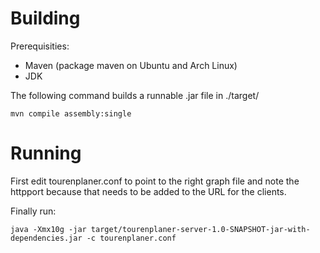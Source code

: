 # Building

Prerequisities:
* Maven (package maven on Ubuntu and Arch Linux)
* JDK

The following command builds a runnable .jar file in ./target/

`mvn compile assembly:single`

# Running

First edit tourenplaner.conf to point to the right graph file and note the
httpport because that needs to be added to the URL for the clients.

Finally run:

`java -Xmx10g -jar target/tourenplaner-server-1.0-SNAPSHOT-jar-with-dependencies.jar -c tourenplaner.conf`
